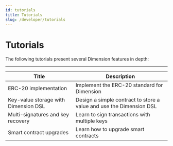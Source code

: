 ```yaml
---
id: tutorials
title: Tutorials
slug: /developer/tutorials
---
```


# Tutorials

The following tutorials present several Dimension features in depth:

---

| Title                             | Description                                                      |
| --------------------------------- | ---------------------------------------------------------------- |
| ERC-20 implementation             | Implement the ERC-20 standard for Dimension                         |
| Key-value storage with Dimension DSL | Design a simple contract to store a value and use the Dimension DSL |
| Multi-signatures and key recovery | Learn to sign transactions with multiple keys                    |
| Smart contract upgrades           | Learn how to upgrade smart contracts                             |
